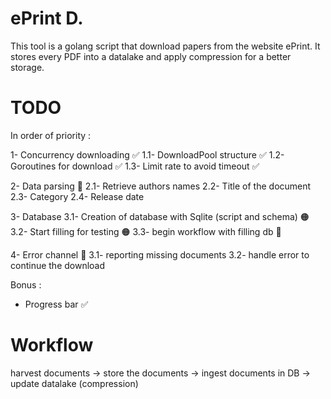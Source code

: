 # ePrint D.

This tool is a golang script that download papers from the website ePrint.
It stores every PDF into a datalake and apply compression for a better storage.

# TODO
In order of priority :

1- Concurrency downloading ✅
    1.1- DownloadPool structure ✅
    1.2- Goroutines for download ✅
    1.3- Limit rate to avoid timeout ✅

2- Data parsing 🚧
    2.1- Retrieve authors names
    2.2- Title of the document
    2.3- Category
    2.4- Release date

3- Database
    3.1- Creation of database with Sqlite (script and schema) 🟠
    3.2- Start filling for testing 🟠
    3.3- begin workflow with filling db 🚧

4- Error channel 🚧
    3.1- reporting missing documents
    3.2- handle error to continue the download


Bonus :
- Progress bar ✅


# Workflow

harvest documents -> store the documents -> ingest documents in DB -> update datalake (compression)